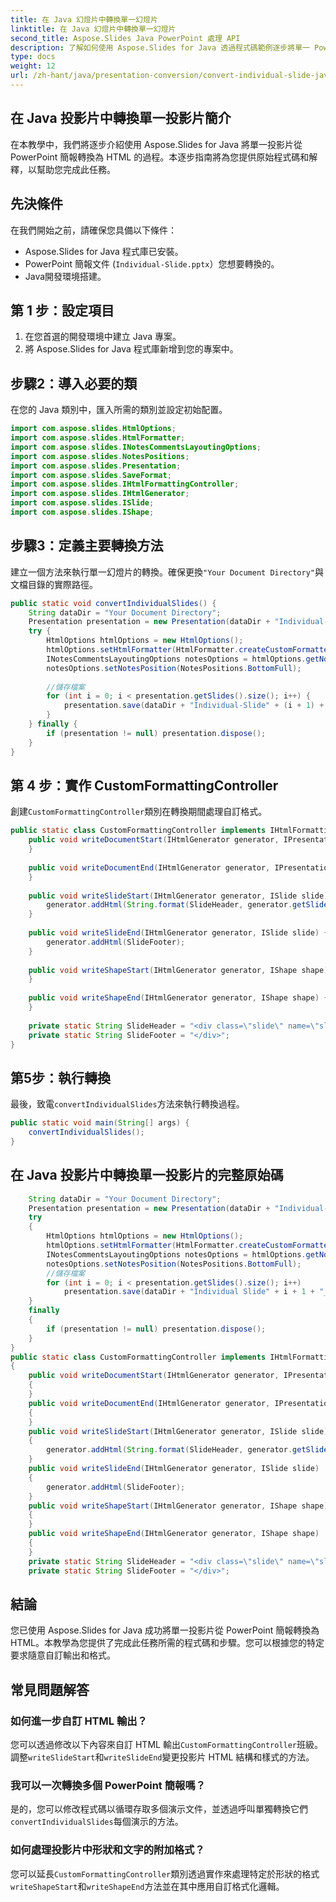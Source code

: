 ```yaml
---
title: 在 Java 幻燈片中轉換單一幻燈片
linktitle: 在 Java 幻燈片中轉換單一幻燈片
second_title: Aspose.Slides Java PowerPoint 處理 API
description: 了解如何使用 Aspose.Slides for Java 透過程式碼範例逐步將單一 PowerPoint 投影片轉換為 HTML。
type: docs
weight: 12
url: /zh-hant/java/presentation-conversion/convert-individual-slide-java-slides/
---
```


## 在 Java 投影片中轉換單一投影片簡介

在本教學中，我們將逐步介紹使用 Aspose.Slides for Java 將單一投影片從 PowerPoint 簡報轉換為 HTML 的過程。本逐步指南將為您提供原始程式碼和解釋，以幫助您完成此任務。

## 先決條件

在我們開始之前，請確保您具備以下條件：

- Aspose.Slides for Java 程式庫已安裝。
- PowerPoint 簡報文件 (`Individual-Slide.pptx`）您想要轉換的。
- Java開發環境搭建。

## 第 1 步：設定項目

1. 在您首選的開發環境中建立 Java 專案。
2. 將 Aspose.Slides for Java 程式庫新增到您的專案中。

## 步驟2：導入必要的類

在您的 Java 類別中，匯入所需的類別並設定初始配置。

```java
import com.aspose.slides.HtmlOptions;
import com.aspose.slides.HtmlFormatter;
import com.aspose.slides.INotesCommentsLayoutingOptions;
import com.aspose.slides.NotesPositions;
import com.aspose.slides.Presentation;
import com.aspose.slides.SaveFormat;
import com.aspose.slides.IHtmlFormattingController;
import com.aspose.slides.IHtmlGenerator;
import com.aspose.slides.ISlide;
import com.aspose.slides.IShape;
```

## 步驟3：定義主要轉換方法

建立一個方法來執行單一幻燈片的轉換。確保更換`"Your Document Directory"`與文檔目錄的實際路徑。

```java
public static void convertIndividualSlides() {
    String dataDir = "Your Document Directory";
    Presentation presentation = new Presentation(dataDir + "Individual-Slide.pptx");
    try {
        HtmlOptions htmlOptions = new HtmlOptions();
        htmlOptions.setHtmlFormatter(HtmlFormatter.createCustomFormatter(new CustomFormattingController()));
        INotesCommentsLayoutingOptions notesOptions = htmlOptions.getNotesCommentsLayouting();
        notesOptions.setNotesPosition(NotesPositions.BottomFull);
        
        //儲存檔案
        for (int i = 0; i < presentation.getSlides().size(); i++) {
            presentation.save(dataDir + "Individual-Slide" + (i + 1) + "_out.html", new int[]{i + 1}, SaveFormat.Html, htmlOptions);
        }
    } finally {
        if (presentation != null) presentation.dispose();
    }
}
```

## 第 4 步：實作 CustomFormattingController

創建`CustomFormattingController`類別在轉換期間處理自訂格式。

```java
public static class CustomFormattingController implements IHtmlFormattingController {
    public void writeDocumentStart(IHtmlGenerator generator, IPresentation presentation) {
    }
    
    public void writeDocumentEnd(IHtmlGenerator generator, IPresentation presentation) {
    }
    
    public void writeSlideStart(IHtmlGenerator generator, ISlide slide) {
        generator.addHtml(String.format(SlideHeader, generator.getSlideIndex() + 1));
    }
    
    public void writeSlideEnd(IHtmlGenerator generator, ISlide slide) {
        generator.addHtml(SlideFooter);
    }
    
    public void writeShapeStart(IHtmlGenerator generator, IShape shape) {
    }
    
    public void writeShapeEnd(IHtmlGenerator generator, IShape shape) {
    }
    
    private static String SlideHeader = "<div class=\"slide\" name=\"slide\" id=\"slide{0}\">";
    private static String SlideFooter = "</div>";
}
```

## 第5步：執行轉換

最後，致電`convertIndividualSlides`方法來執行轉換過程。

```java
public static void main(String[] args) {
    convertIndividualSlides();
}
```

## 在 Java 投影片中轉換單一投影片的完整原始碼

```java
	String dataDir = "Your Document Directory";
	Presentation presentation = new Presentation(dataDir + "Individual-Slide.pptx");
	try
	{
		HtmlOptions htmlOptions = new HtmlOptions();
		htmlOptions.setHtmlFormatter(HtmlFormatter.createCustomFormatter(new CustomFormattingController()));
		INotesCommentsLayoutingOptions notesOptions = htmlOptions.getNotesCommentsLayouting();
		notesOptions.setNotesPosition(NotesPositions.BottomFull);
		//儲存檔案
		for (int i = 0; i < presentation.getSlides().size(); i++)
			presentation.save(dataDir + "Individual Slide" + i + 1 + "_out.html", new int[]{i + 1}, SaveFormat.Html, htmlOptions);
	}
	finally
	{
		if (presentation != null) presentation.dispose();
	}
}
public static class CustomFormattingController implements IHtmlFormattingController
{
	public void writeDocumentStart(IHtmlGenerator generator, IPresentation presentation)
	{
	}
	public void writeDocumentEnd(IHtmlGenerator generator, IPresentation presentation)
	{
	}
	public void writeSlideStart(IHtmlGenerator generator, ISlide slide)
	{
		generator.addHtml(String.format(SlideHeader, generator.getSlideIndex() + 1));
	}
	public void writeSlideEnd(IHtmlGenerator generator, ISlide slide)
	{
		generator.addHtml(SlideFooter);
	}
	public void writeShapeStart(IHtmlGenerator generator, IShape shape)
	{
	}
	public void writeShapeEnd(IHtmlGenerator generator, IShape shape)
	{
	}
	private static String SlideHeader = "<div class=\"slide\" name=\"slide\" id=\"slide{0}\">";
	private static String SlideFooter = "</div>";
```

## 結論

您已使用 Aspose.Slides for Java 成功將單一投影片從 PowerPoint 簡報轉換為 HTML。本教學為您提供了完成此任務所需的程式碼和步驟。您可以根據您的特定要求隨意自訂輸出和格式。

## 常見問題解答

### 如何進一步自訂 HTML 輸出？

您可以透過修改以下內容來自訂 HTML 輸出`CustomFormattingController`班級。調整`writeSlideStart`和`writeSlideEnd`變更投影片 HTML 結構和樣式的方法。

### 我可以一次轉換多個 PowerPoint 簡報嗎？

是的，您可以修改程式碼以循環存取多個演示文件，並透過呼叫單獨轉換它們`convertIndividualSlides`每個演示的方法。

### 如何處理投影片中形狀和文字的附加格式？

您可以延長`CustomFormattingController`類別透過實作來處理特定於形狀的格式`writeShapeStart`和`writeShapeEnd`方法並在其中應用自訂格式化邏輯。